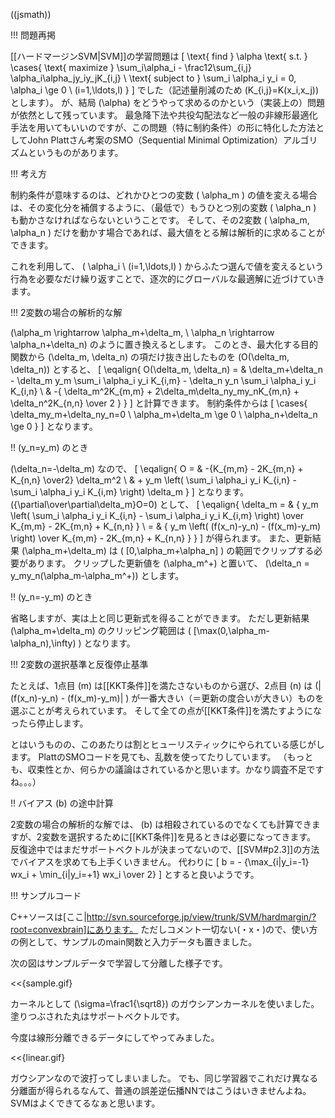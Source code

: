 ((jsmath))

!!! 問題再掲

[[ハードマージンSVM|SVM]]の学習問題は
\[
\text{ find } \alpha \text{ s.t. }
\cases{ \text{ maximize } \sum_i\alpha_i - \frac12\sum_{i,j} \alpha_i\alpha_jy_iy_jK_{i,j} \\
        \text{ subject to } \sum_i \alpha_i y_i = 0, \
                            \alpha_i \ge 0 \ (i=1,\ldots,l) }
\]
でした（記述量削減のため \(K_{i,j}=K(x_i,x_j)\) とします）。
が、結局 \(\alpha\) をどうやって求めるのかという（実装上の）問題が依然として残っています。
最急降下法や共役勾配法など一般の非線形最適化手法を用いてもいいのですが、この問題（特に制約条件）の形に特化した方法としてJohn Plattさん考案のSMO（Sequential Minimal Optimization）アルゴリズムというものがあります。

!!! 考え方

制約条件が意味するのは、どれかひとつの変数 \( \alpha_m \) の値を変える場合は、その変化分を補償するように、（最低で）もうひとつ別の変数 \( \alpha_n \) も動かさなければならないということです。
そして、その2変数 \( \alpha_m, \alpha_n \) だけを動かす場合であれば、最大値をとる解は解析的に求めることができます。

これを利用して、 \( \alpha_i \ (i=1,\ldots,l) \) からふたつ選んで値を変えるという行為を必要なだけ繰り返すことで、逐次的にグローバルな最適解に近づけていきます。

!!! 2変数の場合の解析的な解

\(\alpha_m \rightarrow \alpha_m+\delta_m, \ \alpha_n \rightarrow \alpha_n+\delta_n\) のように置き換えるとします。
このとき、最大化する目的関数から \(\delta_m, \delta_n\) の項だけ抜き出したものを \(O(\delta_m, \delta_n)\) とすると、
\[
\eqalign{ O(\delta_m, \delta_n) = & \delta_m+\delta_n
            - \delta_m y_m \sum_i \alpha_i y_i K_{i,m}
            - \delta_n y_n \sum_i \alpha_i y_i K_{i,n}  \\
          & -{ \delta_m^2K_{m,m} + 2\delta_m\delta_ny_my_nK_{m,n}
               + \delta_n^2K_{n,n} \over 2 }  }
\]
と計算できます。
制約条件からは
\[
\cases{ \delta_my_m+\delta_ny_n=0 \\
        \alpha_m+\delta_m \ge 0 \\
        \alpha_n+\delta_n \ge 0 }
\]
となります。

!! \(y_n=y_m\) のとき

\(\delta_n=-\delta_m\) なので、
\[
\eqalign{ O = & -{K_{m,m} - 2K_{m,n} + K_{n,n} \over2} \delta_m^2  \\
          & + y_m \left(
                   \sum_i \alpha_i y_i K_{i,n} - \sum_i \alpha_i y_i K_{i,m}
                  \right) \delta_m  }
\]
となります。
\({\partial\over\partial\delta_m}O=0\) として、
\[
\eqalign{ \delta_m = & { y_m \left(
                              \sum_i \alpha_i y_i K_{i,n}
                              - \sum_i \alpha_i y_i K_{i,m}
                             \right)
                         \over K_{m,m} - 2K_{m,n} + K_{n,n} }  \\
          = & { y_m \left( (f(x_n)-y_n) - (f(x_m)-y_m) \right)
                \over K_{m,m} - 2K_{m,n} + K_{n,n} }  }
\]
が得られます。
また、更新結果 \(\alpha_m+\delta_m\) は \( [0,\alpha_m+\alpha_n] \) の範囲でクリップする必要があります。
クリップした更新値を \(\alpha_m^+\) と置いて、
 \(\delta_n = y_my_n(\alpha_m-\alpha_m^+)\) とします。

!! \(y_n=-y_m\) のとき

省略しますが、実は上と同じ更新式を得ることができます。
ただし更新結果 \(\alpha_m+\delta_m\) のクリッピング範囲は \( [\max(0,\alpha_m-\alpha_n),\infty) \) となります。

!!! 2変数の選択基準と反復停止基準

たとえば、1点目 \(m\) は[[KKT条件]]を満たさないものから選び、2点目 \(n\) は
\(|(f(x_n)-y_n) - (f(x_m)-y_m)| \) が一番大きい（＝更新の度合いが大きい）ものを選ぶことが考えられています。
そして全ての点が[[KKT条件]]を満たすようになったら停止します。

とはいうものの、このあたりは割とヒューリスティックにやられている感じがします。
PlattのSMOコードを見ても、乱数を使ってたりしています。
（もっとも、収束性とか、何らかの議論はされているかと思います。かなり調査不足ですね。。。）

!! バイアス \(b\) の途中計算

2変数の場合の解析的な解では、 \(b\) は相殺されているのでなくても計算できますが、2変数を選択するために[[KKT条件]]を見るときは必要になってきます。
反復途中ではまだサポートベクトルが決まってないので、[[SVM#p2.3]]の方法でバイアスを求めても上手くいきません。
代わりに
\[
b = - {\max_{i|y_i=-1} wx_i + \min_{i|y_i=+1} wx_i \over 2}
\]
とすると良いようです。

!!! サンプルコード

C++ソースは[ここ|http://svn.sourceforge.jp/view/trunk/SVM/hardmargin/?root=convexbrain]にあります。
ただしコメント一切ない(・x・)ので、使い方の例として、サンプルのmain関数と入力データも置きました。

次の図はサンプルデータで学習して分離した様子です。

<<{sample.gif}

カーネルとして \(\sigma=\frac1{\sqrt8}\) のガウシアンカーネルを使いました。
塗りつぶされた丸はサポートベクトルです。

今度は線形分離できるデータにしてやってみました。

<<{linear.gif}

ガウシアンなので波打ってしまいました。
でも、同じ学習器でこれだけ異なる分離面が得られるなんて、普通の誤差逆伝播NNではこうはいきませんよね。
SVMはよくできてるなぁと思います。

